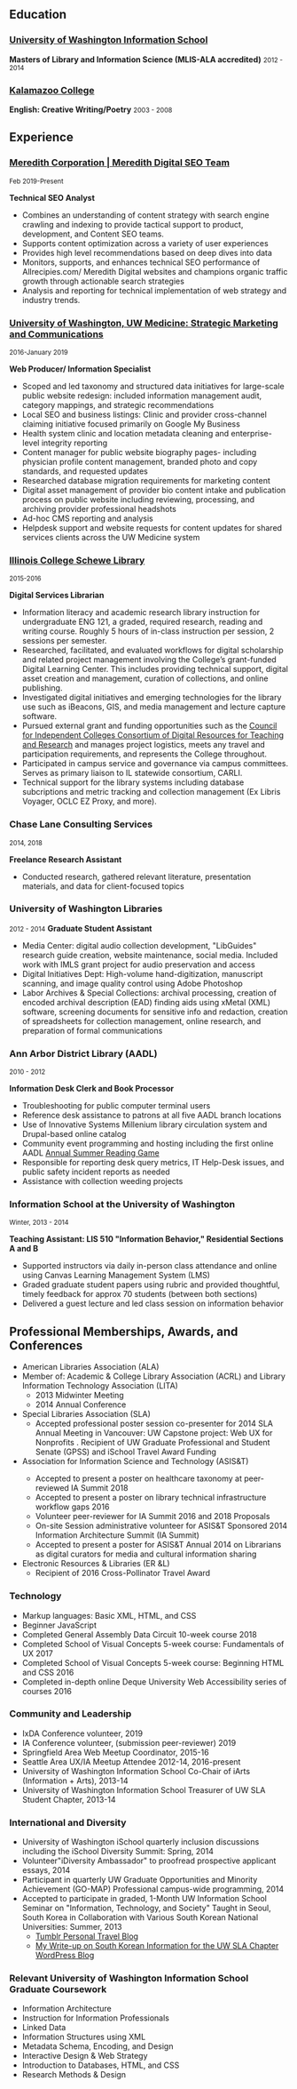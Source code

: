 <h2>Education</h2>

<h3><a href="https://ischool.uw.edu"target="_blank"> University of Washington Information School </a></h3>
<p><strong>Masters of Library and Information Science (MLIS-ALA accredited)</strong> <small class="text-muted">2012 - 2014</small></p>

<h3><a href= "http://www.kzoo.edu" target="_blank"> Kalamazoo College</a></h3>
<p><strong>English: Creative Writing/Poetry</strong> <small class="text-muted">2003 - 2008</small></strong>
</p>


<h2>Experience</h2>

<h3><a href= "https://www.meredith.com/national-media/digital" target="_blank"> Meredith Corporation | Meredith Digital SEO Team</a></h3>
<small>Feb 2019-Present</small>
<p><strong>Technical SEO Analyst</strong></p>
<ul>
  <li>Combines an understanding of content strategy with search engine crawling and indexing to provide tactical support to product, development, and Content SEO teams.</li>
  <li>Supports content optimization across a variety of user experiences</li>
  <li>Provides high level recommendations based on deep dives into data</li>
<li>Monitors, supports, and enhances technical SEO performance of Allrecipies.com/ Meredith Digital websites and champions organic traffic growth through actionable search strategies</li>
<li>Analysis and reporting for technical implementation of web strategy and industry trends.</li>
</ul>

<h3><a href= "http://www.uwmedicine.org" target="_blank"> University of Washington, UW Medicine: Strategic Marketing and Communications </a></h3>
<small>2016-January 2019</small>
<p><strong>Web Producer/ Information Specialist</strong></p>
<ul>
  <li>Scoped and led taxonomy and structured data initiatives for large-scale public website redesign: included information management audit, category mappings, and strategic recommendations</li>
  <li>Local SEO and business listings: Clinic and provider cross-channel claiming initiative focused primarily on Google My Business</li>
  <li>Health system clinic and location metadata cleaning and enterprise-level integrity reporting</li>
  <li>Content manager for public website biography pages- including physician profile content management, branded photo and copy standards, and requested updates</li>
  <li>Researched database migration requirements for marketing content</li>
  <li>Digital asset management of provider bio content intake and publication process on public website including reviewing, processing, and archiving provider professional headshots</li>
  <li>Ad-hoc CMS reporting and analysis</li>
  <li>Helpdesk support and website requests for content updates for shared services clients across the UW Medicine system</li>
</ul>

<h3><a href="http://ic.edu/library" target="_blank">Illinois College Schewe Library </a></h3>
<small>2015-2016</small>
<p><strong>Digital Services Librarian</strong> </p>
<ul>
  <li>Information literacy and academic research library instruction for undergraduate ENG 121, a graded, required research, reading and writing course. Roughly 5 hours of in-class instruction per session, 2 sessions per semester.</li>
  <li>Researched, facilitated, and evaluated workflows for digital scholarship and related project management involving the College’s grant-funded Digital Learning Center. This includes providing technical support, digital asset creation and management,
    curation of collections, and online publishing. </li>
  <li>Investigated digital initiatives and emerging technologies for the library use such as iBeacons, GIS, and media management and lecture capture software.</li>
  <li>Pursued external grant and funding opportunities such as the <a href="http://cic.edu/News-and-Publications/Independent-Newsletter/PI-2015/Pages/Shared-Shelf.aspx" target="_blank">Council for Independent Colleges Consortium of Digital Resources for Teaching and Research</a>    and manages project logistics, meets any travel and participation requirements, and represents the College throughout.</li>
  <li>Participated in campus service and governance via campus committees. Serves as primary liaison to IL statewide consortium, CARLI.</li>
  <li>Technical support for the library systems including database subcriptions and metric tracking and collection management (Ex Libris Voyager, OCLC EZ Proxy, and more). </li>
</ul>

<h3>Chase Lane Consulting Services</h3>
<small>2014, 2018</small>
<p><strong>Freelance Research Assistant</strong> </p>
<ul>
  <li>Conducted research, gathered relevant literature, presentation materials, and data for client-focused topics</li>
</ul>

<h3>University of Washington Libraries</h3>
<small>2012 - 2014</small>
<strong>Graduate Student Assistant</strong></p>
<ul>
  <li>Media Center: digital audio collection development, "LibGuides" research guide creation, website maintenance, social media. Included work with IMLS grant project for audio preservation and access</li>
  <li>Digital Initiatives Dept: High-volume hand-digitization, manuscript scanning, and image quality control using Adobe Photoshop</li>
  <li>Labor Archives &amp; Special Collections: archival processing, creation of encoded archival description (EAD) finding aids using xMetal (XML) software, screening documents for sensitive info and redaction, creation of spreadsheets for collection management,
    online research, and preparation of formal communications </li>
</ul>

<h3>Ann Arbor District Library (AADL)</h3>
<small>2010 - 2012</small>
<p><strong>Information Desk Clerk and Book Processor</strong> </p>
<ul>
  <li>Troubleshooting for public computer terminal users</li>
  <li>Reference desk assistance to patrons at all five AADL branch locations</li>
  <li>Use of Innovative Systems Millenium library circulation system and Drupal-based online catalog</li>
  <li>Community event programming and hosting including the first online AADL <a href="http://play.aadl.org/node/263694" target="_blank">Annual Summer Reading Game</a></li>
  <li>Responsible for reporting desk query metrics, IT Help-Desk issues, and public safety incident reports as needed</li>
  <li>Assistance with collection weeding projects</li>
</ul>

<h3>Information School at the University of Washington</h3>
<small>Winter, 2013 - 2014</small>
<p><strong>Teaching Assistant: LIS 510 "Information Behavior," Residential Sections A and B</strong> </p>
<ul>
  <li>Supported instructors via daily in-person class attendance and online using Canvas Learning Management System (LMS)</li>
  <li>Graded graduate student papers using rubric and provided thoughtful, timely feedback for approx 70 students (between both sections)</li>
  <li>Delivered a guest lecture and led class session on information behavior</li>
</ul>


<h2>Professional Memberships, Awards, and Conferences</h2>
<ul>
  <li>American Libraries Association (ALA)</li>
  <li>Member of: Academic & College Library Association (ACRL) and Library Information Technology Association (LITA)
    <ul>
      <li>2013 Midwinter Meeting</li>
      <li>2014 Annual Conference</li>
    </ul>
  </li>
  <li>Special Libraries Association (SLA)
    <ul>
      <li>Accepted professional poster session co-presenter for 2014 SLA Annual Meeting in Vancouver: UW Capstone project: Web UX for Nonprofits . Recipient of UW Graduate Professional and Student Senate (GPSS) and iSchool Travel Award Funding</li>
    </ul>
  </li>
  <li>Association for Information Science and Technology (ASIS&T)</li>
  <ul>
    <li>Accepted to present a poster on healthcare taxonomy at peer-reviewed IA Summit 2018 </li>
    <li>Accepted to present a poster on library technical infrastructure workflow gaps 2016</li>
    <li>Volunteer peer-reviewer for IA Summit 2016 and 2018 Proposals</li>
    <li>On-site Session administrative volunteer for ASIS&T Sponsored 2014 Information Architecture Summit (IA Summit)</li>
    <li>Accepted to present a poster for ASIS&T Annual 2014 on Librarians as digital curators for media and cultural information sharing</li>
    </li>
  </ul>
  <li>Electronic Resources & Libraries (ER &L)
    <ul>
      <li>Recipient of 2016 Cross-Pollinator Travel Award</li>
    </ul>
  </li>
</ul>

<h3>Technology</h3>
<ul>
  <li>Markup languages: Basic XML, HTML, and CSS</li>
  <li>Beginner JavaScript</li>
  <li>Completed General Assembly Data Circuit 10-week course 2018</li>
  <li>Completed School of Visual Concepts 5-week course: Fundamentals of UX 2017</li>
  <li>Completed School of Visual Concepts 5-week course: Beginning HTML and CSS 2016</li>
  <li>Completed in-depth online Deque University Web Accessibility series of courses 2016</li>
</ul>

<h3>Community and Leadership</h3>
<ul>
  <li>IxDA Conference volunteer, 2019</li>
  <li>IA Conference volunteer, (submission peer-reviewer) 2019</li>
  <li>Springfield Area Web Meetup Coordinator, 2015-16</li>
  <li>Seattle Area UX/IA Meetup Attendee 2012-14, 2016-present</li>
  <li>University of Washington Information School Co-Chair of iArts (Information + Arts), 2013-14</li>
  <li>University of Washington Information School Treasurer of UW SLA Student Chapter, 2013-14</li>
</ul>

<h3>International and Diversity</h3>
<ul>
  <li>University of Washington iSchool quarterly inclusion discussions including the iSchool Diversity Summit: Spring, 2014 </li>
  <li>Volunteer"iDiversity Ambassador" to proofread prospective applicant essays, 2014</li>
  <li>Participant in quarterly UW Graduate Opportunities and Minority Achievement (GO-MAP) Professional campus-wide programming, 2014</li>
  <li>Accepted to participate in graded, 1-Month UW Information School Seminar on "Information, Technology, and Society" Taught in Seoul, South Korea in Collaboration with Various South Korean National Universities: Summer, 2013
    <ul>
      <li><a href="http://dtrier.tumblr.com/" target="_blank">Tumblr Personal Travel Blog</a></li>
      <li><a href="http://uwsla.wordpress.com/2013/11/18/ischool-exploration-seminar-south-korea/" target="_blank">My Write-up on South Korean Information for the UW SLA Chapter WordPress Blog</a></li>
    </ul>
  </li>
</ul>

<h3>Relevant University of Washington Information School Graduate Coursework</h3>
<ul>
  <li>Information Architecture</li>
  <li>Instruction for Information Professionals</li>
  <li>Linked Data</li>
  <li>Information Structures using XML</li>
  <li>Metadata Schema, Encoding, and Design</li>
  <li>Interactive Design &amp; Web Strategy</li>
  <li>Introduction to Databases, HTML, and CSS</li>
  <li>Research Methods &amp; Design</li>
</ul>

